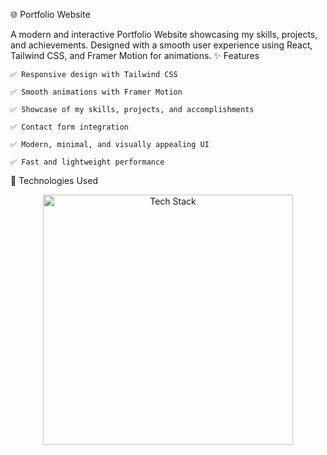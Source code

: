 🌐 Portfolio Website

A modern and interactive Portfolio Website showcasing my skills, projects, and achievements. Designed with a smooth user experience using React, Tailwind CSS, and Framer Motion for animations.
✨ Features

    ✅ Responsive design with Tailwind CSS

    ✅ Smooth animations with Framer Motion

    ✅ Showcase of my skills, projects, and accomplishments

    ✅ Contact form integration

    ✅ Modern, minimal, and visually appealing UI

    ✅ Fast and lightweight performance

🚀 Technologies Used
<div align="center"> <img src="https://skillicons.dev/icons?i=react,tailwind,framer" alt="Tech Stack" width="400" /> </div>
